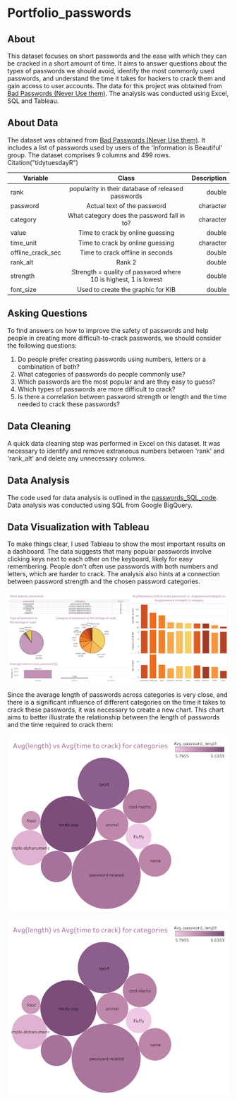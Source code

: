 # Portfolio_passwords

## About
This dataset focuses on short passwords and the ease with which they can be cracked in a short amount of time. It aims to answer questions about the types of passwords we should avoid, identify the most commonly used passwords, and understand the time it takes for hackers to crack them and gain access to user accounts. The data for this project was obtained from [Bad Passwords (Never Use them)](https://www.kaggle.com/datasets/sujaykapadnis/bad-passwords-never-use-them). The analysis was conducted using Excel, SQL and Tableau.

## About Data
The dataset was obtained from [Bad Passwords (Never Use them)](https://www.kaggle.com/datasets/sujaykapadnis/bad-passwords-never-use-them). It includes a list of passwords used by users of the 'Information is Beautiful' group. The dataset comprises 9 columns and 499 rows. Citation("tidytuesdayR")

| Variable       | Class          | Description  |
| ------------- |:-------------:| -----:|
| rank      | popularity in their database of released passwords | double |
| password      | Actual text of the password      |   character |
| category | What category does the password fall in to?      |    character |
| value      | Time to crack by online guessing    |   double |
| time_unit      | Time to crack by online guessing | character |
| offline_crack_sec | Time to crack offline in seconds      |    double |
| rank_alt     | Rank 2 | double |
| strength     | Strength = quality of password where 10 is highest, 1 is lowest      |   double |
| font_size | Used to create the graphic for KIB      |    double |

## Asking Questions
To find answers on how to improve the safety of passwords and help people in creating more difficult-to-crack passwords, we should consider the following questions:

1. Do people prefer creating passwords using numbers, letters or a combination of both?
2. What categories of passwords do people commonly use?
3. Which passwords are the most popular and are they easy to guess?
4. Which types of passwords are more difficult to crack?
5. Is there a correlation between password strength or length and the time needed to crack these passwords?

## Data Cleaning
A quick data cleaning step was performed in Excel on this dataset. It was necessary to identify and remove extraneous numbers between 'rank' and 'rank_alt' and delete any unnecessary columns.

## Data Analysis
The code used for data analysis is outlined in the [passwords_SQL_code](https://github.com/RieForGitHub/Portfolio_passwords/blob/main/passwords_SQL_code.txt). Data analysis was conducted using SQL from Google BigQuery.

## Data Visualization with Tableau
To make things clear, I used Tableau to show the most important results on a dashboard. 
The data suggests that many popular passwords involve clicking keys next to each other on the keyboard, likely for easy remembering. People don't often use passwords with both numbers and letters, which are harder to crack. The analysis also hints at a connection between password strength and the chosen password categories.

![Dashboard 1](https://github.com/RieForGitHub/Portfolio_passwords/blob/main/Dashboard%201.png)


Since the average length of passwords across categories is very close, and there is a significant influence of different categories on the time it takes to crack these passwords, it was necessary to create a new chart. This chart aims to better illustrate the relationship between the length of passwords and the time required to crack them:

![Dashboard 2](https://github.com/RieForGitHub/Portfolio_passwords/blob/main/Dashboard%202.png)

<img src="https://github.com/RieForGitHub/Portfolio_passwords/blob/main/Dashboard%202.png" width="600">

